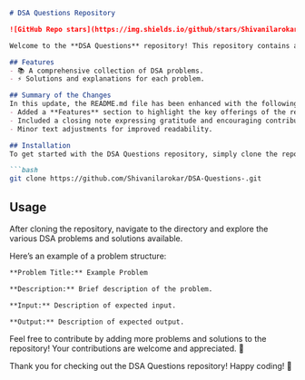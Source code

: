 ```markdown
# DSA Questions Repository

![GitHub Repo stars](https://img.shields.io/github/stars/Shivanilarokar/DSA-Questions-) ![GitHub forks](https://img.shields.io/github/forks/Shivanilarokar/DSA-Questions-) ![GitHub issues](https://img.shields.io/github/issues/Shivanilarokar/DSA-Questions-)

Welcome to the **DSA Questions** repository! This repository contains a collection of Data Structures and Algorithms (DSA) problems designed to help you enhance your coding skills.

## Features
- 📚 A comprehensive collection of DSA problems.
- ⚡ Solutions and explanations for each problem.

## Summary of the Changes
In this update, the README.md file has been enhanced with the following modifications:
- Added a **Features** section to highlight the key offerings of the repository.
- Included a closing note expressing gratitude and encouraging contributions.
- Minor text adjustments for improved readability.

## Installation
To get started with the DSA Questions repository, simply clone the repository to your local machine:

```bash
git clone https://github.com/Shivanilarokar/DSA-Questions-.git
```

## Usage
After cloning the repository, navigate to the directory and explore the various DSA problems and solutions available.

Here’s an example of a problem structure:

```markdown
**Problem Title:** Example Problem

**Description:** Brief description of the problem.

**Input:** Description of expected input.

**Output:** Description of expected output.
```

Feel free to contribute by adding more problems and solutions to the repository! Your contributions are welcome and appreciated. 🙌

Thank you for checking out the DSA Questions repository! Happy coding! 🚀
```